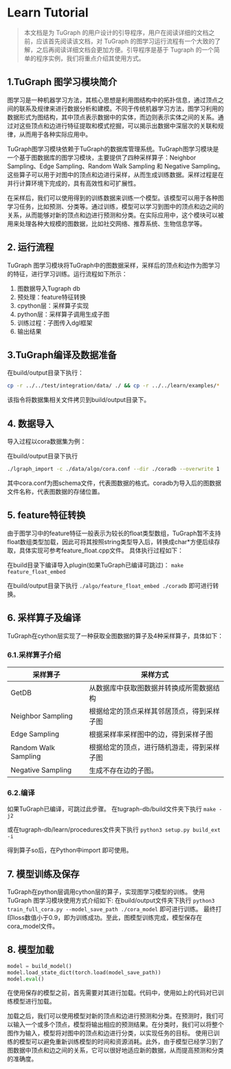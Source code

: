 # Learn Tutorial

> 本文档是为 TuGraph 的用户设计的引导程序，用户在阅读详细的文档之前，应该首先阅读该文档，对 TuGraph 的图学习运行流程有一个大致的了解，之后再阅读详细文档会更加方便。引导程序是基于 Tugraph 的一个简单的程序实例，我们将重点介绍其使用方式。

## 1.TuGraph 图学习模块简介
图学习是一种机器学习方法，其核心思想是利用图结构中的拓扑信息，通过顶点之间的联系及规律来进行数据分析和建模。不同于传统机器学习方法，图学习利用的数据形式为图结构，其中顶点表示数据中的实体，而边则表示实体之间的关系。通过对这些顶点和边进行特征提取和模式挖掘，可以揭示出数据中深层次的关联和规律，从而用于各种实际应用中。

TuGraph图学习模块依赖于TuGraph的数据库管理系统。TuGraph图学习模块是一个基于图数据库的图学习模块，主要提供了四种采样算子：Neighbor Sampling、Edge Sampling、Random Walk Sampling 和 Negative Sampling。这些算子可以用于对图中的顶点和边进行采样，从而生成训练数据。采样过程是在并行计算环境下完成的，具有高效性和可扩展性。

在采样后，我们可以使用得到的训练数据来训练一个模型。该模型可以用于各种图学习任务，比如预测、分类等。通过训练，模型可以学习到图中的顶点和边之间的关系，从而能够对新的顶点和边进行预测和分类。在实际应用中，这个模块可以被用来处理各种大规模的图数据，比如社交网络、推荐系统、生物信息学等。

## 2. 运行流程
TuGraph 图学习模块将TuGraph中的图数据采样，采样后的顶点和边作为图学习的特征，进行学习训练。运行流程如下所示：

1. 图数据导入Tugraph db
2. 预处理：feature特征转换
3. cpython层：采样算子实现
4. python层：采样算子调用生成子图
5. 训练过程：子图传入dgl框架
6. 输出结果

## 3.TuGraph编译及数据准备

在build/output目录下执行：
```bash
cp -r ../../test/integration/data/ ./ && cp -r ../../learn/examples/* ./
```

该指令将数据集相关文件拷贝到build/output目录下。

## 4. 数据导入

导入过程以cora数据集为例：

在build/output目录下执行
```bash
./lgraph_import -c ./data/algo/cora.conf --dir ./coradb --overwrite 1
```
其中cora.conf为图schema文件，代表图数据的格式。coradb为导入后的图数据文件名称，代表图数据的存储位置。
## 5. feature特征转换
由于图学习中的feature特征一般表示为较长的float类型数组，TuGraph暂不支持float数组类型加载，因此可将其按照string类型导入后，转换成char*方便后续存取，具体实现可参考feature_float.cpp文件。
具体执行过程如下：

在build目录下编译导入plugin(如果TuGraph已编译可跳过)：
`make feature_float_embed`

在build/output目录下执行
`./algo/feature_float_embed ./coradb`
即可进行转换。
## 6. 采样算子及编译
TuGraph在cython层实现了一种获取全图数据的算子及4种采样算子，具体如下：
### 6.1.采样算子介绍
| 采样算子 | 采样方式 |
| --- | --- |
| GetDB | 从数据库中获取图数据并转换成所需数据结构 |
| Neighbor Sampling | 根据给定的顶点采样其邻居顶点，得到采样子图 |
| Edge Sampling | 根据采样率采样图中的边，得到采样子图 |
| Random Walk Sampling | 根据给定的顶点，进行随机游走，得到采样子图 |
| Negative Sampling | 生成不存在边的子图。 |

### 6.2.编译
如果TuGraph已编译，可跳过此步骤。
在tugraph-db/build文件夹下执行
`make -j2`

或在tugraph-db/learn/procedures文件夹下执行
`python3 setup.py build_ext -i`

得到算子so后，在Python中import 即可使用。

## 7. 模型训练及保存
TuGraph在python层调用cython层的算子，实现图学习模型的训练。
使用 TuGraph 图学习模块使用方式介绍如下:
在build/output文件夹下执行
`python3 train_full_cora.py --model_save_path ./cora_model`
即可进行训练。
最终打印loss数值小于0.9，即为训练成功。至此，图模型训练完成，模型保存在cora_model文件。

## 8. 模型加载
```python
model = build_model()
model.load_state_dict(torch.load(model_save_path))
model.eval()
```
在使用保存的模型之前，首先需要对其进行加载。代码中，使用如上的代码对已训练模型进行加载。

加载之后，我们可以使用模型对新的顶点和边进行预测和分类。在预测时，我们可以输入一个或多个顶点，模型将输出相应的预测结果。在分类时，我们可以将整个图作为输入，模型将对图中的顶点和边进行分类，以实现任务的目标。
使用已训练的模型可以避免重新训练模型的时间和资源消耗。此外，由于模型已经学习到了图数据中顶点和边之间的关系，它可以很好地适应新的数据，从而提高预测和分类的准确度。